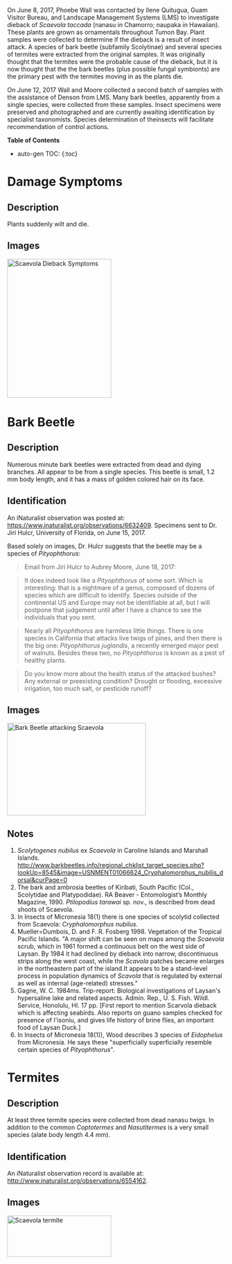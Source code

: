 

On June 8, 2017, Phoebe Wall was contacted by Ilene Quitugua, Guam Visitor Bureau, and Landscape Management Systems (LMS) to investigate dieback of *Scaevola taccada* (nanasu in Chamorro; naupaka in Hawaiian). These plants are grown as ornamentals
throughout Tumon Bay.  Plant samples were collected to determine if the dieback is a result of insect attack. A species of bark beetle (subfamily Scolytinae) and several species of termites were extracted from the original samples. It was originally thought that the termites were the probable cause of the dieback, but it is now thought that the the bark beetles (plus possible fungal symbionts) are the primary pest with the termites moving in as the plants die.

On June 12, 2017 Wall and Moore collected a second batch of samples with the assistance of Denson from LMS. Many bark beetles, apparently from a single species, were collected from these samples. Insect specimens were preserved and photographed and are
currently awaiting identification by specialist taxonomists. Species determination of theinsects will facilitate recommendation of control actions.

**Table of Contents**
* auto-gen TOC:
{:toc}

# Damage Symptoms

## Description
Plants suddenly wilt and die.

## Images
<a data-flickr-embed="true"  href="https://www.flickr.com/photos/62580975@N02/albums/72157682123826633" title="Scaevola Dieback Symptoms"><img src="https://c1.staticflickr.com/5/4274/35294687485_dda05409e8_n.jpg" width="240" height="320" alt="Scaevola Dieback Symptoms"></a><script async src="//embedr.flickr.com/assets/client-code.js" charset="utf-8"></script>

# Bark Beetle

## Description
Numerous minute bark beetles were extracted from dead and dying branches. All appear to be from a single species. This beetle is small, 1.2 mm body length, and it has a mass of golden colored hair on its face.

## Identification
An iNaturalist observation was posted at: <https://www.inaturalist.org/observations/6632409>. Specimens sent to Dr. Jiri Hulcr, University of Florida, on June 15, 2017.

Based solely on images, Dr. Hulcr suggests that the beetle may be a species of *Pityophthorus*:

> Email from Jiri Hulcr to Aubrey Moore, June 18, 2017:

> It does indeed look like a *Pityophthorus* of some sort. Which is interesting: that is a nightmare of a genus, composed of dozens of species which are difficult to identify. Species outside of the continental US and Europe may not be identifiable at all,  but I will postpone that judgement until after I have a chance to see the individuals that you sent.

> Nearly all *Pityophthorus* are harmless little things. There is one species in California that attacks live twigs of pines, and then there is the big one: *Pityophthorus juglandis*, a recently emerged major pest of walnuts. Besides these two, no *Pityophthorus* is known as a pest of healthy plants.

> Do you know more about the health status of the attacked bushes? Any external or preexisting condition? Drought or flooding, excessive irrigation, too much salt, or pesticide runoff?


## Images
<a data-flickr-embed="true"  href="https://www.flickr.com/photos/62580975@N02/albums/72157682026200944" title="Bark Beetle attacking Scaevola"><img src="https://c1.staticflickr.com/5/4211/34903682210_79cfb00978_n.jpg" width="320" height="213" alt="Bark Beetle attacking Scaevola"></a><script async src="//embedr.flickr.com/assets/client-code.js" charset="utf-8"></script>

## Notes
1. *Scolytogenes nubilus* ex *Scaevola* in Caroline Islands and Marshall Islands. <http://www.barkbeetles.info/regional_chklist_target_species.php?lookUp=8545&image=USNMENT01066624_Cryphalomorphus_nubilis_dorsal&curPage=0>
2. The bark and ambrosia beetles of Kiribati, South Pacific (Col., Scolytidae and Platypodidae).  RA Beaver - Entomologist’s Monthly Magazine, 1990.  *Ptilopodius tarawai* sp. nov., is described from dead shoots of Scaevola.
3. In Insects of Micronesia 18(1) there is one species of scolytid collected from Scaevola: *Cryphalomorphus nubilus*.
4. Mueller=Dumbois, D. and F. R. Fosberg 1998. Vegetation of the Tropical Pacific Islands.
"A major shift can be seen on maps among the *Scaevola* scrub, which in 1961 formed a continuous belt on the west side of Laysan. By 1984 it had declined by dieback into narrow, discontinuous strips along the west coast, while the *Scavola* patches became enlarges in the northeastern part of the island.It appears to be a stand-level process in population dynamics of *Scavola* that is regulated by external as well as internal (age-related) stresses." 
5. Gagne, W. 
C. 
1984ms. 
Trip-report: 
Biological   investigations 
of 
Laysan's 
hypersaline 
lake   and   related   aspects. 
Admin. 
Rep., 
U. 
S.  Fish.   Wildl. 
Service, 
Honolulu, 
HI. 
17 
pp. 
[First 
report 
to 
mention 
Scarvola 
dieback 
which 
is 
affecting 
seabirds. 
Also 
reports  on 
guano 
samples 
checked  for  presence 
of 
I'isoniu, 
and 
gives 
life  history  of  brine  flies, 
an 
important  food 
of Laysan  Duck.] 
6. In Insects of Micronesia 18(1)), Wood describes 3 species of *Eidophelus* from Micronesia. He says these "superficially superficially  resemble  certain  species of *Pityophthorus*".

# Termites

## Description
At least three termite species were collected from dead nanasu twigs. In addition to the common *Coptotermes* and *Nasutitermes* is a very small species (alate body length 4.4 mm).

## Identification
An iNaturalist observation record is available at: <http://www.inaturalist.org/observations/6554162>. 

## Images
<a data-flickr-embed="true" data-footer="true"  href="https://www.flickr.com/photos/62580975@N02/albums/72157683010104530" title="Scaevola termite"><img src="https://c1.staticflickr.com/5/4204/35128248322_13398e77d3_m.jpg" width="240" height="95" alt="Scaevola termite"></a><script async src="//embedr.flickr.com/assets/client-code.js" charset="utf-8"></script>


